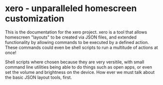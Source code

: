 # xero - unparalleled homescreen customization

This is the documentation for the xero project. xero is a tool that allows homescreen "layouts" to be created via JSON files, and extended functionality by allowing commands to be executed by a defined action. These commands could even be shell scripts to run a multitude of actions at once! 

Shell scripts where chosen because they are very versitile, with small command line utilities being able to do things such as open apps, or even set the volume and brightness on the device. How ever we must talk about the basic JSON layout tools, first.
